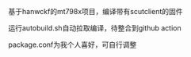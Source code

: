 基于hanwckf的mt798x项目，编译带有scutclient的固件

运行autobuild.sh自动拉取编译，待整合到github action

package.conf为我个人喜好，可自行调整